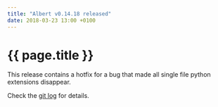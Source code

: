 ```yaml
---
title: "Albert v0.14.18 released"
date: 2018-03-23 13:00 +0100
---
```


# {{ page.title }}

This release contains a hotfix for a bug that made all single file python extensions disappear.

Check the [git log](https://github.com/albertlauncher/albert/commits/v0.14.18) for details.
